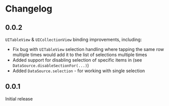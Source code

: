 # Changelog

## 0.0.2

`UITableView` & `UICollectionView` binding improvements, including:
  - Fix bug with `UITableView` selection handling where tapping the same row 
    multiple times would add it to the list of selections multiple times
  - Added support for disabling selection of specific items in (see 
  	`DataSource.disableSectionFor(...)`)
  - Added `DataSource.selection` - for working with single selection

## 0.0.1

Initial release
